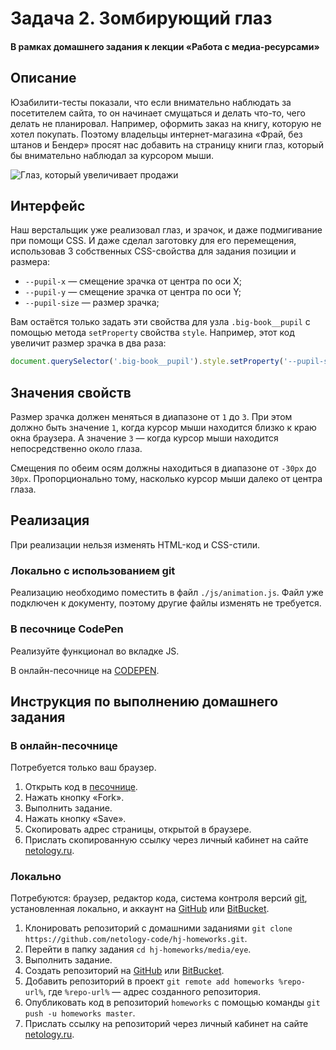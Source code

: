 # Задача 2. Зомбирующий глаз

#### В рамках домашнего задания к лекции «Работа с медиа-ресурсами»

## Описание

Юзабилити-тесты показали, что если внимательно наблюдать за посетителем сайта, то он начинает смущаться и делать что-то, чего делать не планировал. Например, оформить заказ на книгу, которую не хотел покупать. Поэтому владельцы интернет-магазина «Фрай, без штанов и Бендер» просят нас добавить на страницу книги глаз, который бы внимательно наблюдал за курсором мыши.

![Глаз, который увеличивает продажи](./res/preview.png)

## Интерфейс

Наш верстальщик уже реализовал глаз, и зрачок, и даже подмигивание при помощи CSS. И даже сделал заготовку для его перемещения, использовав 3 собственных CSS-свойства для задания позиции и размера:
* `--pupil-x` — смещение зрачка от центра по оси X;
* `--pupil-y` — смещение зрачка от центра по оси Y;
* `--pupil-size` — размер зрачка;

Вам остаётся только задать эти свойства для узла `.big-book__pupil` с помощью метода `setProperty` свойства `style`. Например, этот код увеличит размер зрачка в два раза:
```javascript
document.querySelector('.big-book__pupil').style.setProperty('--pupil-size', 2);
```

## Значения свойств

Размер зрачка должен меняться в диапазоне от `1` до `3`. При этом должно быть значение `1`, когда курсор мыши находится близко к краю окна браузера. А значение `3` — когда курсор мыши находится непосредственно около глаза.

Смещения по обеим осям должны находиться в диапазоне от `-30px` до `30px`. Пропорционально тому, насколько курсор мыши далеко от центра глаза.

## Реализация

При реализации нельзя изменять HTML-код и CSS-стили.

### Локально с использованием git

Реализацию необходимо поместить в файл `./js/animation.js`. Файл уже подключен к документу, поэтому другие файлы изменять не требуется.

### В песочнице CodePen

Реализуйте функционал во вкладке JS.

В онлайн-песочнице на [CODEPEN](https://codepen.io/Netology/pen/RxBBaY).

## Инструкция по выполнению домашнего задания

### В онлайн-песочнице

Потребуется только ваш браузер.

1. Открыть код в [песочнице](https://codepen.io/Netology/pen/RxBBaY).
2. Нажать кнопку «Fork».
3. Выполнить задание.
4. Нажать кнопку «Save».
5. Скопировать адрес страницы, открытой в браузере.
6. Прислать скопированную ссылку через личный кабинет на сайте [netology.ru](http://netology.ru/).    

### Локально

Потребуются: браузер, редактор кода, система контроля версий [git](https://git-scm.com), установленная локально, и аккаунт на [GitHub](https://github.com/) или [BitBucket](https://bitbucket.org/).

1. Клонировать репозиторий с домашними заданиями `git clone https://github.com/netology-code/hj-homeworks.git`.
2. Перейти в папку задания `cd hj-homeworks/media/eye`.
3. Выполнить задание.
4. Создать репозиторий на [GitHub](https://github.com/) или [BitBucket](https://bitbucket.org/).
5. Добавить репозиторий в проект `git remote add homeworks %repo-url%`, где `%repo-url%` — адрес созданного репозитория.
6. Опубликовать код в репозиторий `homeworks` с помощью команды `git push -u homeworks master`.
7. Прислать ссылку на репозиторий через личный кабинет на сайте [netology.ru](http://netology.ru/).
